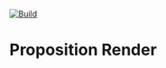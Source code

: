 [![Build](https://github.com/Kaya-Sem/proposition-render/actions/workflows/build.yml/badge.svg)](https://github.com/Kaya-Sem/proposition-render/actions/workflows/build.yml)

# Proposition Render
